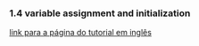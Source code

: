 ### 1.4 variable assignment and initialization

[link para a página do tutorial em inglês](https://www.learncpp.com/cpp-tutorial/variable-assignment-and-initialization/)
